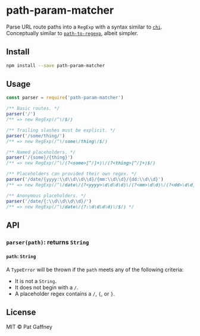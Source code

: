 # path-param-matcher

Parse URL route paths into a `RegExp` with a syntax similar to [`chi`](https://github.com/go-chi/chi). Conceptually similar to [`path-to-regexp`](https://github.com/pillarjs/path-to-regexp), albeit simpler.

## Install

```sh
npm install --save path-param-matcher
```

## Usage

```js
const parser = require('path-param-matcher')

/** Basic routes. */
parser('/')
/** => new RegExp(/^\/$/)

/** Trailing slashes must be explicit. */
parser('/some/thing/')
/** => new RegExp(/^\/some\/thing\/$/)

/** Named placeholders. */
parser('/{some}/{thing}')
/** => new RegExp(/^\/(?<some>[^/]+)\/(?<thing>[^/]+)$/)

/** Placeholders can provided their own regex. */
parser('/date/{yyyy:\\d\\d\\d\\d}/{mm:\\d\\d}/{dd:\\d\\d}')
/** => new RegExp(/^\/date\/(?<yyyy>\d\d\d\d)\/(?<mm>\d\d)\/(?<dd>\d\d)$/) */

/** Anonymous placeholders. */
parser('/date/{:\\d\\d\\d\\d}/')
/** => new RegExp(/^\/date\/(?:\d\d\d\d)\/$/) */
```

## API

### `parser(path)`: returns `String`

#### `path`: `String`

A `TypeError` will be thrown if the `path` meets any of the following criteria:

- It is not a `String`.
- It does not begin with a `/`.
- A placeholder regex contains a `/`, `{`, or `}`.

## License

MIT © Pat Gaffney